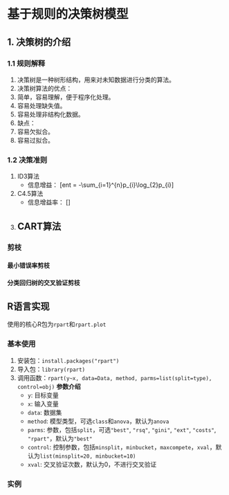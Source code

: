 # 基于规则的决策树模型

## 1. 决策树的介绍
### 1.1 规则解释
1. 决策树是一种树形结构，用来对未知数据进行分类的算法。
2. 决策树算法的优点：
 1. 简单，容易理解，便于程序化处理。
 2. 容易处理缺失值。
 3. 容易处理非结构化数据。
5. 缺点：
 1. 容易欠拟合。
 2. 容易过拟合。






### 1.2 决策准则
1. ID3算法
   - 信息增益：
   \[ent = -\sum_{i=1}^{n}p_{i}\log_{2}p_{i}\]
1. C4.5算法
   - 信息增益率：
   \[\]
2. CART算法
   -





### 剪枝
#### 最小错误率剪枝

#### 



#### 分类回归树的交叉验证剪枝


## R语言实现
使用的核心R包为`rpart`和`rpart.plot`
### 基本使用
1. 安装包：`install.packages("rpart")`
2. 导入包：`library(rpart)`
3. 调用函数：`rpart(y~x, data=Data, method, parms=list(split=type), control=obj)`
**参数介绍**
   -  `y`: 目标变量
   -  `x`: 输入变量
   -  `data`: 数据集
   -  `method`: 模型类型，可选`class`和`anova`，默认为`anova`
   -  `parms`: 参数，包括`split`，可选`"best"`, `"rsq"`, `"gini"`, `"ext"`, `"costs"`, `"rpart"`，默认为`"best"`
   -  `control`: 控制参数，包括`minsplit`，`minbucket`，`maxcompete`，`xval`，默认为`list(minsplit=20, minbucket=10)`
   -  `xval`: 交叉验证次数，默认为0，不进行交叉验证
### 实例

```R

```